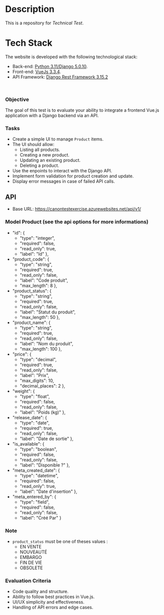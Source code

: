 # Description
This is a repository for *Technical Test*.

# Tech Stack
The website is developed with the following technological stack:<br>
- Back-end: [Python 3.11/Django 5.0.10](https://www.djangoproject.com/).<br>
- Front-end: [VueJs 3.3.4](https://vuejs.org/).<br>
- API Framework: [Django Rest Framework 3.15.2](https://www.django-rest-framework.org/)<br>
<br>

### Objective
The goal of this test is to evaluate your ability to integrate a frontend Vue.js application with a Django backend via an API.

### Tasks
- Create a simple UI to manage `Product` items.
- The UI should allow:
  - Listing all products.
  - Creating a new product.
  - Updating an existing product.
  - Deleting a product.
- Use the enpoints to interact with the Django API.
- Implement form validation for product creation and update.
- Display error messages in case of failed API calls.

## API
- Base URL: https://canontestexercise.azurewebsites.net/api/v1/

### Model Product (see the api options for more informations)
- "id": {
   - "type": "integer",
   - "required": false,
   - "read_only": true,
   - "label": "Id"
},
- "product_code": {
   - "type": "string",
   - "required": true,
   - "read_only": false,
   - "label": "Code produit",
   - "max_length": 8
},
- "product_status": {
   - "type": "string",
   - "required": true,
   - "read_only": false,
   - "label": "Statut du produit",
   - "max_length": 50
},
- "product_name": {
   - "type": "string",
   - "required": true,
   - "read_only": false,
   - "label": "Nom du produit",
   - "max_length": 100
},
- "price": {
   - "type": "decimal",
   - "required": true,
   - "read_only": false,
   - "label": "Prix",
   - "max_digits": 10,
   - "decimal_places": 2
},
- "weight": {
   - "type": "float",
   - "required": false,
   - "read_only": false,
   - "label": "Poids (kg)"
},
- "release_date": {
   - "type": "date",
   - "required": true,
   - "read_only": false,
   - "label": "Date de sortie"
},
- "is_available": {
   - "type": "boolean",
   - "required": false,
   - "read_only": false,
   - "label": "Disponible ?"
},
- "meta_created_date": {
   - "type": "datetime",
   - "required": false,
   - "read_only": true,
   - "label": "Date d'insertion"
},
- "meta_entered_by": {
   - "type": "field",
   - "required": false,
   - "read_only": false,
   - "label": "Créé Par"
}

### Note
- `product_status` must be one of theses values : 
  - EN VENTE
  - NOUVEAUTÉ
  - EMBARGO
  - FIN DE VIE
  - OBSOLETE

### Evaluation Criteria
- Code quality and structure.
- Ability to follow best practices in Vue.js.
- UI/UX simplicity and effectiveness.
- Handling of API errors and edge cases.


